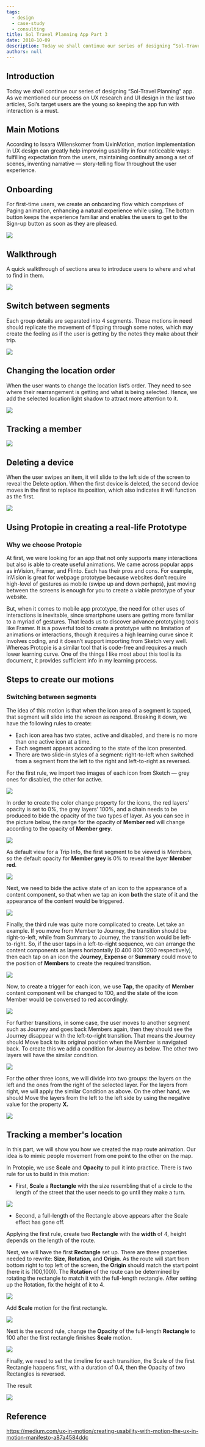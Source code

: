 ```yaml
---
tags: 
  - design
  - case-study
  - consulting
title: Sol Travel Planning App Part 3
date: 2018-10-09
description: Today we shall continue our series of designing “Sol-Travel Planning” app. As we mentioned our process on UX research and UI design in the last two articles, Sol’s target users are the young so keeping the app fun with interaction is a must.
authors: null
---
```


## Introduction
Today we shall continue our series of designing “Sol-Travel Planning” app. As we mentioned our process on UX research and UI design in the last two articles, Sol’s target users are the young so keeping the app fun with interaction is a must.

## Main Motions
According to Issara Willenskomer from UxinMotion, motion implementation in UX design can greatly help improving usability in four noticeable ways: fulfilling expectation from the users, maintaining continuity among a set of scenes, inventing narrative — story-telling flow throughout the user experience.

## Onboarding
For first-time users, we create an onboarding flow which comprises of Paging animation, enhancing a natural experience while using. The bottom button keeps the experience familiar and enables the users to get to the Sign-up button as soon as they are pleased.

![](assets/sol-travel-planning-app-part-3_sol-travel-planning-app---part-3_14d9f9541aaeb26c871f4fa91825dd71_md5.webp)

## Walkthrough
A quick walkthrough of sections area to introduce users to where and what to find in them.

![](assets/sol-travel-planning-app-part-3_sol-travel-planning-app---part-3_c24d81f2f29f609e390f93f854d133ed_md5.webp)

## Switch between segments
Each group details are separated into 4 segments. These motions in need should replicate the movement of flipping through some notes, which may create the feeling as if the user is getting by the notes they make about their trip.

![](assets/sol-travel-planning-app-part-3_sol-travel-planning-app---part-3_3ad5daddbed09129b1aae652828bb1ed_md5.webp)

## Changing the location order
When the user wants to change the location list’s order. They need to see where their rearrangement is getting and what is being selected. Hence, we add the selected location light shadow to attract more attention to it.

![](assets/sol-travel-planning-app-part-3_sol-travel-planning-app---part-3_dc7c1e5092085cfa983e7ff8e2e8f624_md5.webp)

## Tracking a member
![](assets/sol-travel-planning-app-part-3_sol-travel-planning-app---part-3_d3959a2647d201506a68a754df2d241f_md5.webp)

## Deleting a device
When the user swipes an item, it will slide to the left side of the screen to reveal the Delete option. When the first device is deleted, the second device moves in the first to replace its position, which also indicates it will function as the first.

![](assets/sol-travel-planning-app-part-3_sol-travel-planning-app---part-3_3601ea3b7924b28bf5b235a6c19075ab_md5.webp)

## Using Protopie in creating a real-life Prototype
### Why we choose Protopie
At first, we were looking for an app that not only supports many interactions but also is able to create useful animations. We came across popular apps as inVision, Framer, and Flinto. Each has their pros and cons. For example, inVision is great for webpage prototype because websites don’t require high-level of gestures as mobile (swipe up and down perhaps), just moving between the screens is enough for you to create a viable prototype of your website. 

But, when it comes to mobile app prototype, the need for other uses of interactions is inevitable, since smartphone users are getting more familiar to a myriad of gestures. That leads us to discover advance prototyping tools like Framer. It is a powerful tool to create a prototype with no limitation of animations or interactions, though it requires a high learning curve since it involves coding, and it doesn’t support importing from Sketch very well. Whereas Protopie is a similar tool that is code-free and requires a much lower learning curve. One of the things I like most about this tool is its document, it provides sufficient info in my learning process.

## Steps to create our motions
### Switching between segments
The idea of this motion is that when the icon area of a segment is tapped, that segment will slide into the screen as respond. Breaking it down, we have the following rules to create:
- Each icon area has two states, active and disabled, and there is no more than one active icon at a time.
- Each segment appears according to the state of the icon presented.
- There are two slide-in styles of a segment: right-to-left when switched from a segment from the left to the right and left-to-right as reversed.

For the first rule, we import two images of each icon from Sketch — grey ones for disabled, the other for active.

![](assets/sol-travel-planning-app-part-3_sol-travel-planning-app---part-3_5eae47b4fbc6fa636cd5441b1881e8ee_md5.webp)

In order to create the color change property for the icons, the red layers’ opacity is set to 0%, the grey layers’ 100%, and a chain needs to be produced to bide the opacity of the two types of layer. As you can see in the picture below, the range for the opacity of **Member red** will change according to the opacity of **Member grey**.

![](assets/sol-travel-planning-app-part-3_sol-travel-planning-app---part-3_a5a61528d08088ddca39a677269ac6c4_md5.webp)

As default view for a Trip Info, the first segment to be viewed is Members, so the default opacity for **Member grey** is 0% to reveal the layer **Member red**.

![](assets/sol-travel-planning-app-part-3_sol-travel-planning-app---part-3_6d86b971f9b0d3bcf2f87c83848ab205_md5.webp)

Next, we need to bide the active state of an icon to the appearance of a content component, so that when we tap an icon **both** the state of it and the appearance of the content would be triggered.

![](assets/sol-travel-planning-app-part-3_sol-travel-planning-app---part-3_5163ba11518b5bd5a5e2ae8a8f4dbcd6_md5.webp)

Finally, the third rule was quite more complicated to create. Let take an example. If you move from Member to Journey, the transition should be right-to-left, while from Summary to Journey, the transition would be left-to-right. So, if the user taps in a left-to-right sequence, we can arrange the content components as layers horizontally (0 400 800 1200 respectively), then each tap on an icon the **Journey**, **Expense** or **Summary** could move to the position of **Members** to create the required transition.

![](assets/sol-travel-planning-app-part-3_sol-travel-planning-app---part-3_fe8322f24df5c58f2acfa274152a12d2_md5.webp)

Now, to create a trigger for each icon, we use **Tap**, the opacity of **Member** content component will be changed to 100, and the state of the icon Member would be conversed to red accordingly.

![](assets/sol-travel-planning-app-part-3_sol-travel-planning-app---part-3_97d5d77fdbc818ab347db5b4eff14638_md5.webp)

For further transitions, in some case, the user moves to another segment such as Journey and goes back Members again, then they should see the Journey disappear with the left-to-right transition. That means the Journey should Move back to its original position when the Member is navigated back. To create this we add a condition for Journey as below. The other two layers will have the similar condition.

![](assets/sol-travel-planning-app-part-3_sol-travel-planning-app---part-3_7a9f346edd237c4ed63e8b516d6aa084_md5.webp)

For the other three icons, we will divide into two groups: the layers on the left and the ones from the right of the selected layer. For the layers from right, we will apply the similar Condition as above. On the other hand, we should Move the layers from the left to the left side by using the negative value for the property **X.**

![](assets/sol-travel-planning-app-part-3_sol-travel-planning-app---part-3_de284a24f1ff16799d6e69e2a2ddc8ed_md5.webp)

## Tracking a member's location
In this part, we will show you how we created the map route animation. Our idea is to mimic people movement from one point to the other on the map.

In Protopie, we use **Scale** and **Opacity** to pull it into practice. There is two rule for us to build in this motion:

* First, **Scale** a **Rectangle** with the size resembling that of a circle to the length of the street that the user needs to go until they make a turn.

![](assets/sol-travel-planning-app-part-3_sol-travel-planning-app---part-3_0725f47645d6f91d52bd6e0b7118b483_md5.webp)

* Second, a full-length of the Rectangle above appears after the Scale effect has gone off.

Applying the first rule, create two **Rectangle** with the **width** of 4, height depends on the length of the route.

Next, we will have the first **Rectangle** set up. There are three properties needed to rewrite: **Size**, **Rotation**, and **Origin**. As the route will start from bottom right to top left of the screen, the **Origin** should match the start point (here it is (100,100)). The **Rotation** of the route can be determined by rotating the rectangle to match it with the full-length rectangle. After setting up the Rotation, fix the height of it to 4.

![](assets/sol-travel-planning-app-part-3_sol-travel-planning-app---part-3_049aec052f82f1a0534af52965fc0b89_md5.webp)

Add **Scale** motion for the first rectangle.

![](assets/sol-travel-planning-app-part-3_sol-travel-planning-app---part-3_087684de10e4a8344d2e01e5d339466e_md5.webp)

Next is the second rule, change the **Opacity** of the full-length **Rectangle** to 100 after the first rectangle finishes **Scale** motion.

![](assets/sol-travel-planning-app-part-3_sol-travel-planning-app---part-3_f31f816ecb5d3312caa21b962ac6654d_md5.webp)

Finally, we need to set the timeline for each transition, the Scale of the first Rectangle happens first, with a duration of 0.4, then the Opacity of two Rectangles is reversed.

The result

![](assets/sol-travel-planning-app-part-3_sol-app.webp)

## Reference
https://medium.com/ux-in-motion/creating-usability-with-motion-the-ux-in-motion-manifesto-a87a4584ddc